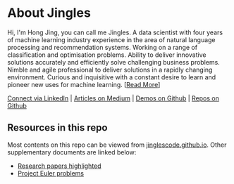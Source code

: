 # About Jingles

Hi, I'm Hong Jing, you can call me Jingles. A data scientist with four years of machine learning industry experience in the area of natural language processing and recommendation systems. Working on a range of classification and optimisation problems. Ability to deliver innovative solutions accurately and efficiently solve challenging business problems. Nimble and agile professional to deliver solutions in a rapidly changing environment. Curious and inquisitive with a constant desire to learn and pioneer new uses for machine learning. [[Read More](https://jinglescode.github.io/)]

[Connect via LinkedIn](https://www.linkedin.com/in/jingles/) |
[Articles on Medium](https://towardsdatascience.com/@jinglesnote) |
[Demos on Github](https://jinglescode.github.io/demos/) |
[Repos on Github](https://github.com/jinglescode)

## Resources in this repo
Most contents on this repo can be viewed from [jinglescode.github.io](https://jinglescode.github.io/). Other supplementary documents are linked below:
- [Research papers highlighted](https://github.com/jinglescode/jinglescode.github.io/tree/master/research/pdfs)
- [Project Euler problems](https://github.com/jinglescode/jinglescode.github.io/tree/master/_posts/javascript/project-euler-problems)
